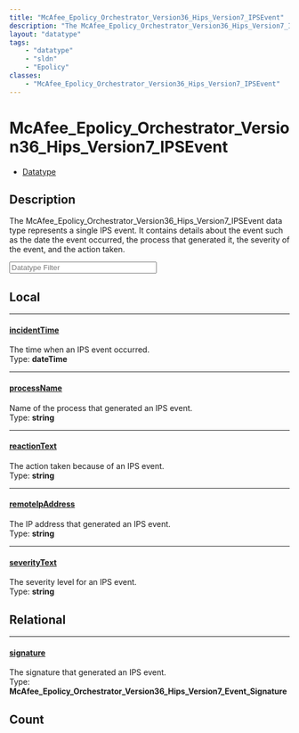 ```yaml
---
title: "McAfee_Epolicy_Orchestrator_Version36_Hips_Version7_IPSEvent"
description: "The McAfee_Epolicy_Orchestrator_Version36_Hips_Version7_IPSEvent data type represents a single IPS event.  It contains d... "
layout: "datatype"
tags:
    - "datatype"
    - "sldn"
    - "Epolicy"
classes:
    - "McAfee_Epolicy_Orchestrator_Version36_Hips_Version7_IPSEvent"
---
```


# McAfee_Epolicy_Orchestrator_Version36_Hips_Version7_IPSEvent
<div id='service-datatype'>
    <ul id='sldn-reference-tabs'>
        <li id='datatype'> <a href='/reference/datatypes/McAfee_Epolicy_Orchestrator_Version36_Hips_Version7_IPSEvent' >Datatype</a></li>
    </ul>
</div>

## Description 


The McAfee_Epolicy_Orchestrator_Version36_Hips_Version7_IPSEvent data type represents a single IPS event.  It contains details about the event such as the date the event occurred, the process that generated it, the severity of the event, and the action taken. 





<!-- Filer BEGIN -->
<div class="view-filters">
        <div class="clearfix">
            <div class="search-input-box">
                <input placeholder="Datatype Filter" onkeyup="titleSearch(inputId='prop-input', divId='properties', elementClass='prop-row')" 
                    type="text" id="prop-input" value="" size="30" maxlength="128" class="form-text">
            </div>
        </div>
</div>
<!-- Filer END -->

<div id="properties" class="content">
<div id="localProperties" class="prop-content" >

## Local
<div class="prop-row">

-----
[incidentTime]: #incidenttime
#### [incidentTime]
The time when an IPS event occurred.  
<span class="type-label">Type: </span>**dateTime**  



</div>
<div class="prop-row">

-----
[processName]: #processname
#### [processName]
Name of the process that generated an IPS event.  
<span class="type-label">Type: </span>**string**  



</div>
<div class="prop-row">

-----
[reactionText]: #reactiontext
#### [reactionText]
The action taken because of an IPS event.  
<span class="type-label">Type: </span>**string**  



</div>
<div class="prop-row">

-----
[remoteIpAddress]: #remoteipaddress
#### [remoteIpAddress]
The IP address that generated an IPS event.  
<span class="type-label">Type: </span>**string**  



</div>
<div class="prop-row">

-----
[severityText]: #severitytext
#### [severityText]
The severity level for an IPS event.  
<span class="type-label">Type: </span>**string**  



</div>
</div>
<!-- LOCAL PROPERTY END -->

<div id="relationalProperties"  class="prop-content" >

## Relational
<div class="prop-row">

-----
[signature]: #signature
#### [signature]
The signature that generated an IPS event.  
<span class="type-label">Type: </span>**McAfee_Epolicy_Orchestrator_Version36_Hips_Version7_Event_Signature**  



</div>

## Count
</div>


